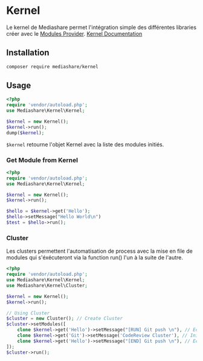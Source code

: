 # Kernel
Le kernel de Mediashare permet l'intégration simple des différentes libraries créer avec le [Modules Provider](http://slote.me/Libraries/modules-provider.html). [Kernel Documentation](https://mediashare.fr/Kernel/)

## Installation
```bash
composer require mediashare/kernel
```
## Usage
```php
<?php
require 'vendor/autoload.php';
use Mediashare\Kernel\Kernel;

$kernel = new Kernel();
$kernel->run();
dump($kernel);
```
```$kernel``` retourne l'objet Kernel avec la liste des modules initiés.
### Get Module from Kernel
```php
<?php
require 'vendor/autoload.php';
use Mediashare\Kernel\Kernel;

$kernel = new Kernel();
$kernel->run();

$hello = $kernel->get('Hello');
$hello->setMessage("Hello World\n")
$test = $hello->run();
```

### Cluster
Les clusters permettent l'automatisation de process avec la mise en file de modules qui s'éxécuteront via la function run() l'un à la suite de l'autre.
```php
<?php
require 'vendor/autoload.php';
use Mediashare\Kernel\Kernel;
use Mediashare\Kernel\Cluster;

$kernel = new Kernel();
$kernel->run();

// Using Cluster
$cluster = new Cluster(); // Create Cluster
$cluster->setModules([
    clone $kernel->get('Hello')->setMessage("[RUN] Git push \n"), // Echo
    clone $kernel->get('Git')->setMessage('CodeReview Cluster'), // Init message for commit
    clone $kernel->get('Hello')->setMessage("[END] Git push \n"), // Echo
]);
$cluster->run();
```

